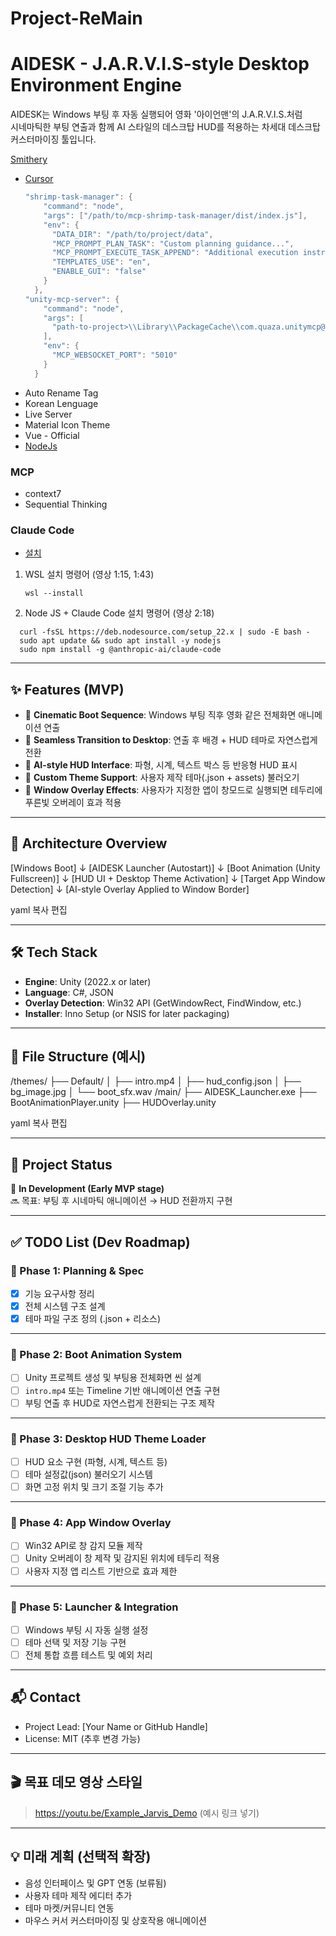 # Project-ReMain

# AIDESK - J.A.R.V.I.S-style Desktop Environment Engine

AIDESK는 Windows 부팅 후 자동 실행되어 영화 '아이언맨'의 J.A.R.V.I.S.처럼  
시네마틱한 부팅 연출과 함께 AI 스타일의 데스크탑 HUD를 적용하는 차세대 데스크탑 커스터마이징 툴입니다.

[Smithery](https://smithery.ai/)

- [Cursor]([https://glama.ai/mcp/servers/@cjo4m06/mcp-shrimp-task-manager?locale=ko-KR](https://cursor.com/downloads))
  ~~~C
  "shrimp-task-manager": {
      "command": "node",
      "args": ["/path/to/mcp-shrimp-task-manager/dist/index.js"],
      "env": {
        "DATA_DIR": "/path/to/project/data",
        "MCP_PROMPT_PLAN_TASK": "Custom planning guidance...",
        "MCP_PROMPT_EXECUTE_TASK_APPEND": "Additional execution instructions...",
        "TEMPLATES_USE": "en",
        "ENABLE_GUI": "false"
      }
    },
  "unity-mcp-server": {
      "command": "node",
      "args": [
        "path-to-project>\\Library\\PackageCache\\com.quaza.unitymcp@d2b8f1260bca\\mcpServer\\mcpServer\\build\\index.js"
      ],
      "env": {
        "MCP_WEBSOCKET_PORT": "5010"
      }
    }
  ~~~
- Auto Rename Tag
- Korean Lenguage
- Live Server
- Material Icon Theme
- Vue - Official
- [NodeJs](https://nodejs.org/ko/download)

### MCP
- context7
- Sequential Thinking

### Claude Code
- [설치](https://www.youtube.com/watch?v=J0IWxZXczxs)
1. WSL 설치 명령어 (영상 1:15, 1:43)
    ~~~
    wsl --install
    ~~~
2. Node JS + Claude Code 설치 명령어 (영상 2:18)
~~~
  curl -fsSL https://deb.nodesource.com/setup_22.x | sudo -E bash -
  sudo apt update && sudo apt install -y nodejs
  sudo npm install -g @anthropic-ai/claude-code
~~~

---

## ✨ Features (MVP)

- 🔹 **Cinematic Boot Sequence**: Windows 부팅 직후 영화 같은 전체화면 애니메이션 연출
- 🔹 **Seamless Transition to Desktop**: 연출 후 배경 + HUD 테마로 자연스럽게 전환
- 🔹 **AI-style HUD Interface**: 파형, 시계, 텍스트 박스 등 반응형 HUD 표시
- 🔹 **Custom Theme Support**: 사용자 제작 테마(.json + assets) 불러오기
- 🔹 **Window Overlay Effects**: 사용자가 지정한 앱이 창모드로 실행되면 테두리에 푸른빛 오버레이 효과 적용

---

## 🧱 Architecture Overview

[Windows Boot]
↓
[AIDESK Launcher (Autostart)]
↓
[Boot Animation (Unity Fullscreen)]
↓
[HUD UI + Desktop Theme Activation]
↓
[Target App Window Detection]
↓
[AI-style Overlay Applied to Window Border]

yaml
복사
편집

---

## 🛠️ Tech Stack

- **Engine**: Unity (2022.x or later)
- **Language**: C#, JSON
- **Overlay Detection**: Win32 API (GetWindowRect, FindWindow, etc.)
- **Installer**: Inno Setup (or NSIS for later packaging)

---

## 🔄 File Structure (예시)

/themes/
├── Default/
│ ├── intro.mp4
│ ├── hud_config.json
│ ├── bg_image.jpg
│ └── boot_sfx.wav
/main/
├── AIDESK_Launcher.exe
├── BootAnimationPlayer.unity
├── HUDOverlay.unity

yaml
복사
편집

---

## 📌 Project Status

🚧 **In Development (Early MVP stage)**  
🔜 목표: 부팅 후 시네마틱 애니메이션 → HUD 전환까지 구현

---

## ✅ TODO List (Dev Roadmap)

### 📍 Phase 1: Planning & Spec
- [x] 기능 요구사항 정리
- [x] 전체 시스템 구조 설계
- [x] 테마 파일 구조 정의 (.json + 리소스)

---

### 📍 Phase 2: Boot Animation System
- [ ] Unity 프로젝트 생성 및 부팅용 전체화면 씬 설계
- [ ] `intro.mp4` 또는 Timeline 기반 애니메이션 연출 구현
- [ ] 부팅 연출 후 HUD로 자연스럽게 전환되는 구조 제작

---

### 📍 Phase 3: Desktop HUD Theme Loader
- [ ] HUD 요소 구현 (파형, 시계, 텍스트 등)
- [ ] 테마 설정값(json) 불러오기 시스템
- [ ] 화면 고정 위치 및 크기 조절 기능 추가

---

### 📍 Phase 4: App Window Overlay
- [ ] Win32 API로 창 감지 모듈 제작
- [ ] Unity 오버레이 창 제작 및 감지된 위치에 테두리 적용
- [ ] 사용자 지정 앱 리스트 기반으로 효과 제한

---

### 📍 Phase 5: Launcher & Integration
- [ ] Windows 부팅 시 자동 실행 설정
- [ ] 테마 선택 및 저장 기능 구현
- [ ] 전체 통합 흐름 테스트 및 예외 처리

---

## 📬 Contact

- Project Lead: [Your Name or GitHub Handle]
- License: MIT (추후 변경 가능)

---

## 🎬 목표 데모 영상 스타일

> https://youtu.be/Example_Jarvis_Demo (예시 링크 넣기)

---

## 💡 미래 계획 (선택적 확장)

- 음성 인터페이스 및 GPT 연동 (보류됨)
- 사용자 테마 제작 에디터 추가
- 테마 마켓/커뮤니티 연동
- 마우스 커서 커스터마이징 및 상호작용 애니메이션
